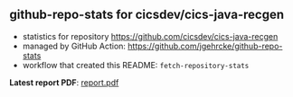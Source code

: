 ## github-repo-stats for cicsdev/cics-java-recgen

- statistics for repository https://github.com/cicsdev/cics-java-recgen
- managed by GitHub Action: https://github.com/jgehrcke/github-repo-stats
- workflow that created this README: `fetch-repository-stats`

**Latest report PDF**: [report.pdf](https://github.com/cicsdev/repo-stats/raw/github-repo-stats/cicsdev/cics-java-recgen/latest-report/report.pdf)

